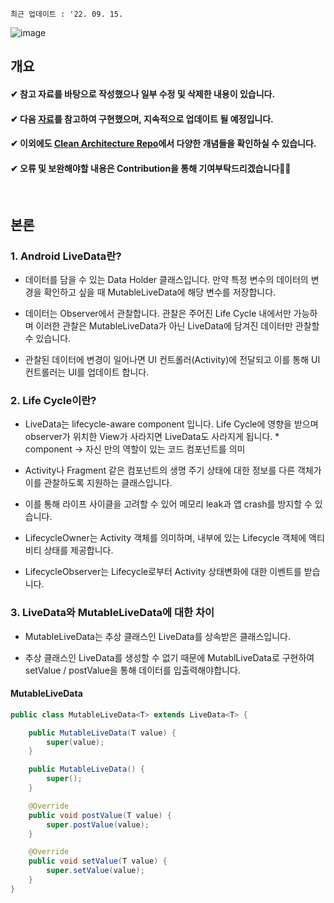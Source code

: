 `최근 업데이트 : '22. 09. 15.`

![image](https://user-images.githubusercontent.com/86638578/183851710-91769369-8591-4ce4-b6d8-f057530005aa.png)
## 개요
#### ✔ 참고 자료를 바탕으로 작성했으나 일부 수정 및 삭제한 내용이 있습니다.
#### ✔ 다음 [자료](https://todaycode.tistory.com/49)를 참고하여 구현했으며, 지속적으로 업데이트 될 예정입니다.
#### ✔ 이외에도 [Clean Architecture Repo](https://github.com/woongcheol/Android-Clean-Architecture)에서 다양한 개념들을 확인하실 수 있습니다.  
#### ✔ 오류 및 보완해야할 내용은 Contribution을 통해 기여부탁드리겠습니다🙇‍♂️

</br>

## 본론  
### 1. Android LiveData란?

- 데이터를 담을 수 있는 Data Holder 클래스입니다. 만약 특정 변수의 데이터의 변경을 확인하고 싶을 때 MutableLiveData에 해당 변수를 저장합니다.

- 데이터는 Observer에서 관찰합니다. 관찰은 주어진 Life Cycle 내에서만 가능하며 이러한 관찰은 MutableLiveData가 아닌 LiveData에 담겨진 데이터만 관찰할 수 있습니다.

- 관찰된 데이터에 변경이 일어나면 UI 컨트롤러(Activity)에 전달되고 이를 통해 UI 컨트롤러는 UI를 업데이트 합니다.

### 2. Life Cycle이란?

- LiveData는 lifecycle-aware component 입니다. Life Cycle에 영향을 받으며 observer가 위치한 View가 사라지면 LiveData도 사라지게 됩니다. * component -> 자신 만의 역할이 있는 코드 컴포넌트를 의미

- Activity나 Fragment 같은 컴포넌트의 생명 주기 상태에 대한 정보를 다른 객체가 이를 관찰하도록 지원하는 클래스입니다.

- 이를 통해 라이프 사이클을 고려할 수 있어 메모리 leak과 앱 crash를 방지할 수 있습니다.

- LifecycleOwner는 Activity 객체를 의미하며, 내부에 있는 Lifecycle 객체에 액티비티 상태를 제공합니다.

- LifecycleObserver는 Lifecycle로부터 Activity 상태변화에 대한 이벤트를 받습니다.

### 3. LiveData와 MutableLiveData에 대한 차이
- MutableLiveData는 추상 클래스인 LiveData를 상속받은 클래스입니다.

- 추상 클래스인 LiveData를 생성할 수 없기 때문에 MutablLiveData로 구현하여 setValue / postValue을 통해 데이터를 입출력해야합니다.

#### MutableLiveData
```java
public class MutableLiveData<T> extends LiveData<T> {

    public MutableLiveData(T value) {
        super(value);
    }

    public MutableLiveData() {
        super();
    }

    @Override
    public void postValue(T value) {
        super.postValue(value);
    }

    @Override
    public void setValue(T value) {
        super.setValue(value);
    }
}
```
